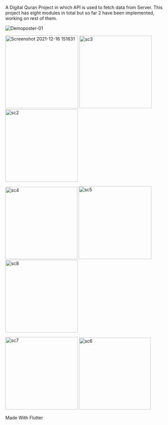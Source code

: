 A Digital Quran Project in which API is used to fetch data from Server. This project has eight modules in total but so far 2 have been implemented, working on rest of them.







![Demoposter-01](https://user-images.githubusercontent.com/76597173/147779026-f53d0dbf-6068-4fe4-8413-5c69d905e2d7.png)







<img width="227" alt="Screenshot 2021-12-16 151631" src="https://user-images.githubusercontent.com/76597173/146381967-507710dd-7f81-4f19-a290-7847bb7b2e99.png">    <img width="226" alt="sc3" src="https://user-images.githubusercontent.com/76597173/146381994-4c099dd6-845e-4e29-bc33-7b95f56894d3.png">     <img width="226" alt="sc2" src="https://user-images.githubusercontent.com/76597173/146382089-ed3b0faf-4ec4-4df6-b3e4-e349815a359d.png">   


<img width="225" alt="sc4" src="https://user-images.githubusercontent.com/76597173/146382234-0a4d5c19-a807-4f31-9b8c-81118bc7059a.png">   <img width="227" alt="sc5" src="https://user-images.githubusercontent.com/76597173/146382274-a6230722-7303-4a18-b5b9-13199fa8ffcf.png">   <img width="226" alt="sc8" src="https://user-images.githubusercontent.com/76597173/146382330-ed29cf3e-4f0c-43eb-a020-d51c76ca5a08.png">   


<img width="226" alt="sc7" src="https://user-images.githubusercontent.com/76597173/146382485-0329baa3-15cd-4b43-8e87-d681e8685890.png">   <img width="224" alt="sc6" src="https://user-images.githubusercontent.com/76597173/146382350-77acafdd-0d91-4317-95c1-7ae4285c4fd7.png">




Made With Flutter




